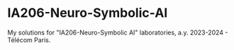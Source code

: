 # IA206-Neuro-Symbolic-AI
My solutions for "IA206-Neuro-Symbolic AI" laboratories, a.y. 2023-2024 - Télécom Paris.
